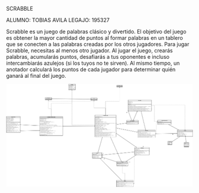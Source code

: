 SCRABBLE

ALUMNO: TOBIAS AVILA
LEGAJO: 195327

Scrabble es un juego de palabras clásico y divertido.  El objetivo del juego es obtener la mayor cantidad de puntos al formar palabras en un tablero que se conecten a las palabras creadas por los otros jugadores.
Para jugar Scrabble, necesitas al menos otro jugador. Al jugar el juego, crearás palabras, acumularás puntos, desafiarás a tus oponentes e incluso intercambiarás azulejos (si los tuyos no te sirven).
Al mismo tiempo, un anotador calculará los puntos de cada jugador para determinar quién ganará al final del juego.

![UML_DIAGRAMA](POOUML.png)
